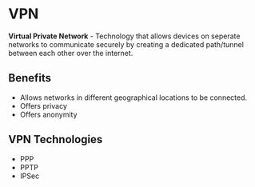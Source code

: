 # VPN

**Virtual Private Network** - Technology that allows devices on seperate networks to communicate securely by creating a dedicated path/tunnel between each other over the internet.

## Benefits

- Allows networks in different geographical locations to be connected.
- Offers privacy
- Offers anonymity

## VPN Technologies

- PPP
- PPTP
- IPSec

